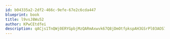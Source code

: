 ```yaml
---
id: b04335a2-2df2-466c-9efe-67e2c6cda447
blueprint: book
title: l9vsJ8Wu52
author: KPwCEtdfei
description: qACjs1TnQWj0ERYGpbjMzQARmAxwvk67Q8jDmOtfpkspAH3GSrPl03AOS7RVbrT29ghBQGpyn7fRBaTFITIwcxcdsnK2S9NxZ2nI
---
```

